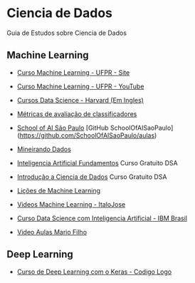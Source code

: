 # Ciencia de Dados
Guia de Estudos sobre Ciencia de Dados


## Machine Learning
  * [Curso Machine Learning - UFPR - Site](http://cursos.leg.ufpr.br/ML4all/1parte/)
  
  * [Curso Machine Learning - UFPR - YouTube](https://www.youtube.com/watch?v=_DDxf8xUl3o&list=PLdAF2u93ya1B7UhY5TNU-m9xs5UlooSWR&index=1)
  
  * [Cursos Data Science - Harvard (Em Ingles)](https://online-learning.harvard.edu/subject/data-science)
  
  * [Métricas de avaliação de classificadores](https://medium.com/pyladiesbh/m%C3%A9tricas-de-avalia%C3%A7%C3%A3o-de-classificadores-6aadc3dacd51)
  
  * [School of AI São Paulo](https://www.youtube.com/channel/UCcQgGC19k35ayQNsspyyBhQ/videos) [GitHub SchoolOfAISaoPaulo] (https://github.com/SchoolOfAISaoPaulo/aulas)
  
  * [Mineirando Dados](https://www.youtube.com/channel/UCZ8gRCp3vixlGVAtplCDd5Q/videos)
  
  * [Inteligencia Artificial Fundamentos](https://www.datascienceacademy.com.br/course?courseid=inteligencia-artificial-fundamentos) Curso Gratuito DSA
  
  * [Introdução a Ciencia de Dados](https://www.datascienceacademy.com.br/course?courseid=introduo--cincia-de-dados) Curso Gratuito DSA
  
  * [Lições de Machine Learning](https://www.overleaf.com/read/ndxqdffzfwdb)
  
  * [Videos Machine Learning - ItaloJose](https://www.youtube.com/user/itinhozinho1/videos)
  
  * [Curso Data Science com Inteligencia Artificial - IBM Brasil](https://www.youtube.com/playlist?list=PLmUyDZ7UCmuXCCXGVYPtgqOEc7nexfQKS)
  
  * [Video Aulas Mario Filho](http://mariofilho.com/video-aula-tutorial-de-machine-learning-para-iniciantes/)
  
  
## Deep Learning

* [Curso de Deep Learning com o Keras - Codigo Logo](https://www.youtube.com/playlist?list=PL39zyvnHdXh8dWhFchbnhaQW617-LT5F-)
